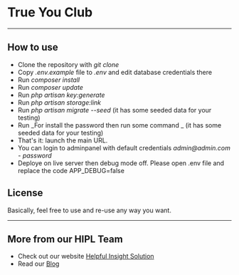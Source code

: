 # True You Club

---

## How to use

- Clone the repository with _git clone_
- Copy _.env.example_ file to _.env_ and edit database credentials there
- Run _composer install_
- Run _composer update_
- Run _php artisan key:generate_
- Run _php artisan storage:link_
- Run _php artisan migrate --seed_ (it has some seeded data for your testing)
- Run _For install the password then run some command _ (it has some seeded data for your testing)
- That's it: launch the main URL. 
- You can login to adminpanel with default credentials _admin@admin.com_ - _password_
- Deploye on live server then debug mode off. Please open .env file and replace the code APP_DEBUG=false

## License

Basically, feel free to use and re-use any way you want.

---

## More from our HIPL Team

- Check out our website [Helpful Insight Solution](https://www.helpfulinsightsolution.com/)
- Read our [Blog](https://www.helpfulinsightsolution.com/blogs)